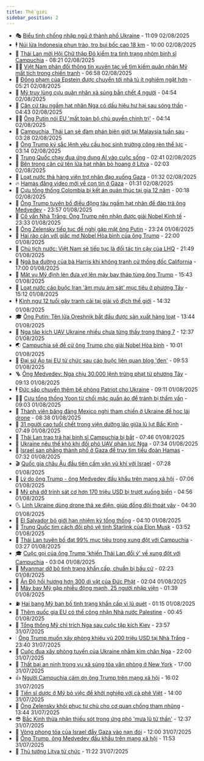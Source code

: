 ```yaml
---
title: Thế giới
sidebar_position: 2
---
```


<!-- vnexpress-the-gioi:START -->
- 🎭 [Biểu tình chống nhập ngũ ở thành phố Ukraine](https://vnexpress.net/bieu-tinh-chong-nhap-ngu-o-thanh-pho-ukraine-4921983.html) - 11:09 02/08/2025
- 🕴 [Núi lửa Indonesia phun trào, tro bụi bốc cao 18 km](https://vnexpress.net/nui-lua-indonesia-phun-trao-tro-bui-boc-cao-18-km-4921976.html) - 10:00 02/08/2025
- 🤭 [Thái Lan mời Hội Chữ thập Đỏ kiểm tra tình trạng nhóm binh sĩ Campuchia](https://vnexpress.net/thai-lan-moi-hoi-chu-thap-do-kiem-tra-tinh-trang-nhom-binh-si-campuchia-4921954.html) - 08:21 02/08/2025
- 🧑‍💻 [Việt Nam phản đối thông tin xuyên tạc về tìm kiếm quân nhân Mỹ mất tích trong chiến tranh](https://vnexpress.net/viet-nam-phan-doi-thong-tin-xuyen-tac-ve-tim-kiem-quan-nhan-my-mat-tich-trong-chien-tranh-4921932.html) - 06:58 02/08/2025
- 🦏 [Đồng phạm của Epstein được chuyển tới nhà tù ít nghiêm ngặt hơn](https://vnexpress.net/dong-pham-cua-epstein-duoc-chuyen-toi-nha-tu-it-nghiem-ngat-hon-4921874.html) - 05:21 02/08/2025
- 🦒 [Mỹ truy lùng cựu quân nhân xả súng bắn chết 4 người](https://vnexpress.net/my-truy-lung-cuu-quan-nhan-xa-sung-ban-chet-4-nguoi-4921867.html) - 04:54 02/08/2025
- 🌈 [Căn cứ tàu ngầm hạt nhân Nga có dấu hiệu hư hại sau sóng thần](https://vnexpress.net/can-cu-tau-ngam-hat-nhan-nga-co-dau-hieu-hu-hai-sau-song-than-4921910.html) - 04:43 02/08/2025
- 🧑‍🏫 [Ông Putin nói EU &#39;mất toàn bộ chủ quyền chính trị&#39;](https://vnexpress.net/ong-putin-noi-eu-mat-toan-bo-chu-quyen-chinh-tri-4921863.html) - 04:14 02/08/2025
- 🐲 [Campuchia, Thái Lan sẽ đàm phán biên giới tại Malaysia tuần sau](https://vnexpress.net/campuchia-thai-lan-se-dam-phan-bien-gioi-tai-malaysia-tuan-sau-4921864.html) - 03:28 02/08/2025
- 🦒 [Ông Trump ký sắc lệnh yêu cầu học sinh trường công rèn thể lực](https://vnexpress.net/ong-trump-ky-sac-lenh-yeu-cau-hoc-sinh-truong-cong-ren-the-luc-4921837.html) - 03:14 02/08/2025
- 🐻 [Trung Quốc chạy đua ứng dụng AI vào cuộc sống](https://vnexpress.net/trung-quoc-chay-dua-ung-dung-ai-vao-cuoc-song-4921636.html) - 02:41 02/08/2025
- 🚀 [Bên trong căn cứ tên lửa hạt nhân bỏ hoang ở Litva](https://vnexpress.net/ben-trong-can-cu-ten-lua-hat-nhan-bo-hoang-o-litva-4921673.html) - 02:03 02/08/2025
- 🥰 [Loạt nước thả hàng viện trợ nhân đạo xuống Gaza](https://vnexpress.net/loat-nuoc-tha-hang-vien-tro-nhan-dao-xuong-gaza-4921819.html) - 01:32 02/08/2025
- 🔥 [Hamas đăng video mới về con tin ở Gaza](https://vnexpress.net/hamas-dang-video-moi-ve-con-tin-o-gaza-4921824.html) - 01:31 02/08/2025
- 🥳 [Cựu tổng thống Colombia bị kết án quản thúc tại gia 12 năm](https://vnexpress.net/cuu-tong-thong-colombia-bi-ket-an-quan-thuc-tai-gia-12-nam-4921816.html) - 00:18 02/08/2025
- 💼 [Ông Trump tuyên bố điều động tàu ngầm hạt nhân để đáp trả ông Medvedev](https://vnexpress.net/ong-trump-tuyen-bo-dieu-dong-tau-ngam-hat-nhan-de-dap-tra-ong-medvedev-4921813.html) - 23:57 01/08/2025
- 🤡 [Cố vấn Nhà Trắng: Ông Trump nên nhận được giải Nobel Kinh tế](https://vnexpress.net/co-van-nha-trang-ong-trump-nen-nhan-duoc-giai-nobel-kinh-te-4921814.html) - 23:33 01/08/2025
- 🌁 [Ông Zelensky tiếp tục đề nghị gặp mặt ông Putin](https://vnexpress.net/ong-zelensky-tiep-tuc-de-nghi-gap-mat-ong-putin-4921806.html) - 23:24 01/08/2025
- 🤩 [Hai rào cản với giấc mơ Nobel Hòa bình của ông Trump](https://vnexpress.net/hai-rao-can-voi-giac-mo-nobel-hoa-binh-cua-ong-trump-4921354.html) - 22:00 01/08/2025
- 🎉 [Chủ tịch nước: Việt Nam sẽ tiếp tục là đối tác tin cậy của LHQ](https://vnexpress.net/chu-tich-nuoc-viet-nam-se-tiep-tuc-la-doi-tac-tin-cay-cua-lhq-4921808.html) - 21:49 01/08/2025
- 🎉 [Ngã ba đường của bà Harris khi không tranh cử thống đốc California](https://vnexpress.net/nga-ba-duong-cua-ba-harris-khi-khong-tranh-cu-thong-doc-california-4920964.html) - 17:00 01/08/2025
- 🌁 [Mật vụ Mỹ định lén đưa vợ lên máy bay tháp tùng ông Trump](https://vnexpress.net/mat-vu-my-dinh-len-dua-vo-len-may-bay-thap-tung-ong-trump-4921794.html) - 15:43 01/08/2025
- 🌊 [Loạt nước cáo buộc Iran &#39;âm mưu ám sát&#39; mục tiêu ở phương Tây](https://vnexpress.net/loat-nuoc-cao-buoc-iran-am-muu-am-sat-muc-tieu-o-phuong-tay-4921786.html) - 15:12 01/08/2025
- 🕴 [Kình ngư 12 tuổi gây tranh cãi tại giải vô địch thế giới](https://vnexpress.net/kinh-ngu-12-tuoi-gay-tranh-cai-tai-giai-vo-dich-the-gioi-4921643.html) - 14:32 01/08/2025
- 🎓 [Ông Putin: Tên lửa Oreshnik bắt đầu được sản xuất hàng loạt](https://vnexpress.net/ong-putin-ten-lua-oreshnik-bat-dau-duoc-san-xuat-hang-loat-4921769.html) - 13:44 01/08/2025
- 🦩 [Nga tập kích UAV Ukraine nhiều chưa từng thấy trong tháng 7](https://vnexpress.net/nga-tap-kich-uav-ukraine-nhieu-chua-tung-thay-trong-thang-7-4921760.html) - 12:37 01/08/2025
- 🌏 [Campuchia sẽ đề cử ông Trump cho giải Nobel Hòa bình](https://vnexpress.net/campuchia-se-de-cu-ong-trump-cho-giai-nobel-hoa-binh-4921686.html) - 10:01 01/08/2025
- 🌋 [Đại sứ Áo tại EU từ chức sau cáo buộc liên quan blog &#39;đen&#39;](https://vnexpress.net/dai-su-ao-tai-eu-tu-chuc-sau-cao-buoc-lien-quan-blog-den-4921669.html) - 09:53 01/08/2025
- 🪜 [Ông Medvedev: Nga chịu 30.000 lệnh trừng phạt từ phương Tây](https://vnexpress.net/ong-medvedev-nga-chiu-30-000-lenh-trung-phat-tu-phuong-tay-4921629.html) - 09:13 01/08/2025
- 🕴 [Đức sắp chuyển thêm bệ phóng Patriot cho Ukraine](https://vnexpress.net/duc-sap-chuyen-them-be-phong-patriot-cho-ukraine-4921654.html) - 09:11 01/08/2025
- 🧑‍🏫 [Cựu tổng thống Yoon từ chối mặc quần áo để tránh bị thẩm vấn](https://vnexpress.net/cuu-tong-thong-yoon-tu-choi-mac-quan-ao-de-tranh-bi-tham-van-4921631.html) - 09:03 01/08/2025
- 🌮 [Thành viên băng đảng Mexico nghi tham chiến ở Ukraine để học lái drone](https://vnexpress.net/thanh-vien-bang-dang-mexico-nghi-tham-chien-o-ukraine-de-hoc-lai-drone-4921363.html) - 08:38 01/08/2025
- 🚦 [31 người cao tuổi chết trong viện dưỡng lão giữa lũ lụt Bắc Kinh](https://vnexpress.net/31-nguoi-cao-tuoi-chet-trong-vien-duong-lao-giua-lu-lut-bac-kinh-4921447.html) - 07:49 01/08/2025
- 💫 [Thái Lan trao trả hai binh sĩ Campuchia bị bắt](https://vnexpress.net/thai-lan-trao-tra-hai-binh-si-campuchia-bi-bat-4921602.html) - 07:46 01/08/2025
- 🤡 [Ukraine nêu thế khó khi đối phó UAV phản lực Nga](https://vnexpress.net/ukraine-neu-the-kho-khi-doi-pho-uav-phan-luc-nga-4921473.html) - 07:34 01/08/2025
- 🦣 [Israel san phẳng thành phố ở Gaza để truy tìm tiểu đoàn Hamas](https://vnexpress.net/israel-san-phang-thanh-pho-o-gaza-de-truy-tim-tieu-doan-hamas-4921475.html) - 07:32 01/08/2025
- 🎬 [Quốc gia châu Âu đầu tiên cấm vận vũ khí với Israel](https://vnexpress.net/quoc-gia-chau-au-dau-tien-cam-van-vu-khi-voi-israel-4921503.html) - 07:28 01/08/2025
- 🎉 [Lý do ông Trump - ông Medvedev đấu khẩu trên mạng xã hội](https://vnexpress.net/ly-do-ong-trump-ong-medvedev-dau-khau-tren-mang-xa-hoi-4921356.html) - 07:06 01/08/2025
- 🎡 [Mỹ phá dỡ trinh sát cơ hơn 170 triệu USD bị trượt xuống biển](https://vnexpress.net/my-pha-do-trinh-sat-co-hon-170-trieu-usd-bi-truot-xuong-bien-4921467.html) - 04:56 01/08/2025
- 🌜 [Lính Ukraine dùng drone thả xe điện, giúp đồng đội thoát vây](https://vnexpress.net/linh-ukraine-dung-drone-tha-xe-dien-giup-dong-doi-thoat-vay-4921357.html) - 04:30 01/08/2025
- 🎡 [El Salvador bỏ giới hạn nhiệm kỳ tổng thống](https://vnexpress.net/el-salvador-bo-gioi-han-nhiem-ky-tong-thong-4921437.html) - 04:10 01/08/2025
- 🤗 [Trung Quốc tìm cách đối phó vệ tinh Starlink của Elon Musk](https://vnexpress.net/trung-quoc-tim-cach-doi-pho-ve-tinh-starlink-cua-elon-musk-4921204.html) - 03:52 01/08/2025
- 🦩 [Thái Lan tuyên bố đạt 99% mục tiêu trong xung đột với Campuchia](https://vnexpress.net/thai-lan-tuyen-bo-dat-99-muc-tieu-trong-xung-dot-voi-campuchia-4921400.html) - 03:27 01/08/2025
- 🎓 [Cuộc gọi của ông Trump &#39;khiến Thái Lan đổi ý&#39; về xung đột với Campuchia](https://vnexpress.net/cuoc-goi-cua-ong-trump-khien-thai-lan-doi-y-ve-xung-dot-voi-campuchia-4921393.html) - 03:04 01/08/2025
- 🌁 [Myanmar dỡ bỏ tình trạng khẩn cấp, chuẩn bị bầu cử](https://vnexpress.net/myanmar-do-bo-tinh-trang-khan-cap-chuan-bi-bau-cu-4921376.html) - 02:23 01/08/2025
- 🤩 [Ấn Độ hồi hương hơn 300 di vật của Đức Phật](https://vnexpress.net/an-do-hoi-huong-hon-300-di-vat-cua-duc-phat-4921366.html) - 02:04 01/08/2025
- 👹 [Máy bay Mỹ gặp nhiễu động mạnh, 25 người nhập viện](https://vnexpress.net/may-bay-my-gap-nhieu-dong-manh-25-nguoi-nhap-vien-4921352.html) - 01:39 01/08/2025
- ⛽️ [Hai bang Mỹ ban bố tình trạng khẩn cấp vì lũ quét](https://vnexpress.net/hai-bang-my-ban-bo-tinh-trang-khan-cap-vi-lu-quet-4921343.html) - 01:15 01/08/2025
- 🚀 [Thêm quốc gia EU có thể công nhận Nhà nước Palestine](https://vnexpress.net/them-quoc-gia-eu-co-the-cong-nhan-nha-nuoc-palestine-4921344.html) - 00:45 01/08/2025
- 🎡 [Tổng thống Mỹ chỉ trích Nga sau cuộc tập kích Kiev](https://vnexpress.net/tong-thong-my-chi-trich-nga-sau-cuoc-tap-kich-kiev-4921338.html) - 23:57 31/07/2025
- 🕯 [Ông Trump muốn xây phòng khiêu vũ 200 triệu USD tại Nhà Trắng](https://vnexpress.net/ong-trump-muon-xay-phong-khieu-vu-200-trieu-usd-tai-nha-trang-4921337.html) - 23:40 31/07/2025
- 🐻 [Cuộc đua xây phòng tuyến của Ukraine nhằm kìm chân Nga](https://vnexpress.net/cuoc-dua-xay-phong-tuyen-cua-ukraine-nham-kim-chan-nga-4921137.html) - 22:00 31/07/2025
- 🚦 [Thất bại an ninh trong vụ xả súng tòa văn phòng ở New York](https://vnexpress.net/that-bai-an-ninh-trong-vu-xa-sung-toa-van-phong-o-new-york-4920953.html) - 17:00 31/07/2025
- 👍 [Người Campuchia cảm ơn ông Trump trên mạng xã hội](https://vnexpress.net/nguoi-campuchia-cam-on-ong-trump-tren-mang-xa-hoi-4921321.html) - 16:02 31/07/2025
- 🚀 [Tiến sĩ dược ở Mỹ bỏ việc để khởi nghiệp với cà phê Việt](https://vnexpress.net/tien-si-duoc-o-my-bo-viec-de-khoi-nghiep-voi-ca-phe-viet-4920972.html) - 14:00 31/07/2025
- 🌮 [Ông Zelensky khôi phục tự chủ cho cơ quan chống tham nhũng](https://vnexpress.net/ong-zelensky-khoi-phuc-tu-chu-cho-co-quan-chong-tham-nhung-4921298.html) - 13:44 31/07/2025
- 😎 [Bắc Kinh thừa nhận thiếu sót trong ứng phó &#39;mưa lũ tử thần&#39;](https://vnexpress.net/bac-kinh-thua-nhan-thieu-sot-trong-ung-pho-mua-lu-tu-than-4921290.html) - 12:37 31/07/2025
- 🐲 [Vòng phong tỏa của Israel đẩy Gaza vào nạn đói](https://vnexpress.net/vong-phong-toa-cua-israel-day-gaza-vao-nan-doi-4920977.html) - 12:00 31/07/2025
- 💫 [Ông Trump, ông Medvedev đấu khẩu trên mạng xã hội](https://vnexpress.net/ong-trump-ong-medvedev-dau-khau-tren-mang-xa-hoi-4921262.html) - 11:53 31/07/2025
- 👀 [Thủ tướng Litva từ chức](https://vnexpress.net/thu-tuong-litva-tu-chuc-4921247.html) - 11:22 31/07/2025<!-- vnexpress-the-gioi:END -->